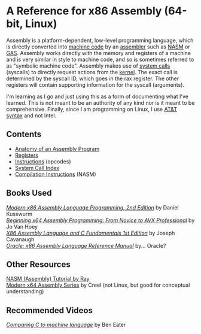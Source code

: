 # A Reference for x86 Assembly (64-bit, Linux)
Assembly is a platform-dependent, low-level programming language, which is directly converted into [machine code](https://whatis.techtarget.com/definition/machine-code-machine-language) by an [assembler](https://searchdatacenter.techtarget.com/definition/assembler) such as [NASM](https://en.wikipedia.org/wiki/Netwide_Assembler) or [GAS](https://en.wikipedia.org/wiki/GNU_Assembler). Assembly works directly with the memory and registers of a machine
and is very similar in style to machine code, and so is sometimes referred to as 
"symbolic machine code". Assembly makes use of [system calls](https://en.wikipedia.org/wiki/System_call) (syscalls) to directly request actions from the [kernel](https://www.engineersgarage.com/kernel-programming/). The exact call is determined by the syscall ID, which goes in the rax register. The other registers will contain 
supporting information for the syscall (arguments). <br />

I'm learning as I go and just using this as a form of documenting what I've learned. This is not meant to be an authority of any kind nor is it meant to be comprehensive.
Finally, since I am programming on Linux, I use [AT&T syntax](http://www.sig9.com/articles/att-syntax) and not Intel.

## Contents
- [Anatomy of an Assembly Program](https://github.com/EthanC2/Notes-and-Writeups/blob/main/Assembly%20(x86%2064-bit)/Anatomy%20of%20an%20Assembly%20Program.md)
- [Registers](https://github.com/EthanC2/Notes-and-Writeups/blob/main/Assembly%20(x86%2064-bit)/Registers.md)
- [Instructions](https://github.com/EthanC2/Notes-and-Writeups/blob/main/Assembly%20(x86%2064-bit)/Instructions.md) (opcodes)
- [System Call Index](https://github.com/EthanC2/Notes-and-Writeups/tree/main/Assembly%20(x86%2064-bit)/System%20Calls)
- [Compilation Instructions](https://github.com/EthanC2/Notes-and-Writeups/tree/main/Assembly%20(x86%2064-bit)/The%20Assembler) (NASM)

## Books Used
[_Modern x86 Assembly Language Programming, 2nd Edition_](https://www.amazon.com/Modern-X86-Assembly-Language-Programming/dp/1484240626/ref=sr_1_3?__mk_es_US=%C3%85M%C3%85%C5%BD%C3%95%C3%91&dchild=1&keywords=Modern+X86+Assembly+Language+Programming&qid=1625776593&sr=8-3) by Daniel Kusswurm <br />
[_Beginning x64 Assembly Programming: From Novice to AVX Professional_](https://www.amazon.com/Beginning-x64-Assembly-Programming-Professional-ebook/dp/B07ZVKM3CC/ref=sr_1_1_sspa?dchild=1&keywords=Beginning+x86+Assembly&qid=1625776678&sr=8-1-spons&psc=1&spLa=ZW5jcnlwdGVkUXVhbGlmaWVyPUExOFcwRTA3RUI5NDVFJmVuY3J5cHRlZElkPUEwNDg5NzkwM0JLNUg2UkxDQU9JTyZlbmNyeXB0ZWRBZElkPUEwMDY5NDM4MVkwS1NKMFhTM0s4RCZ3aWRnZXROYW1lPXNwX2F0ZiZhY3Rpb249Y2xpY2tSZWRpcmVjdCZkb05vdExvZ0NsaWNrPXRydWU=) by Jo Van Hoey <br />
[_X86 Assembly Language and C Fundamentals 1st Edition_](amazon.com/X86-Assembly-Language-C-Fundamentals/dp/1466568240) by Joseph Cavanaugh <br />
[_Oracle: x86 Assembly Language Reference Manual_](https://docs.oracle.com/cd/E19620-01/805-4693/805-4693.pdf) by... Oracle? <br />

## Other Resources
[NASM (Assembly) Tutorial by Ray](https://cs.lmu.edu/~ray/notes/nasmtutorial/) <br />
[Modern x64 Assembly Series](https://www.youtube.com/watch?v=rxsBghsrvpI&list=PLKK11Ligqitg9MOX3-0tFT1Rmh3uJp7kA) by Creel (not Linux, but good for conceptual understanding) <br />

## Recommended Videos
[_Comparing C to machine language_](https://www.youtube.com/watch?v=yOyaJXpAYZQ) by Ben Eater
